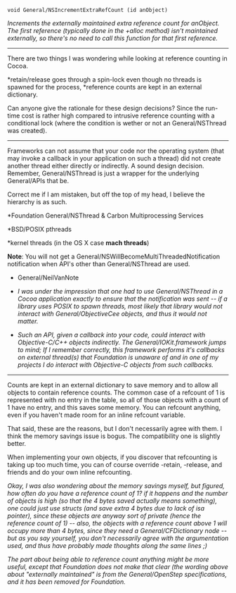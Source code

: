     void General/NSIncrementExtraRefCount (id anObject)

*Increments the externally maintained extra reference count for     anObject. The first reference (typically done in the     +alloc method) isn't maintained externally, so there's no need to call this function for that first reference.*

----

There are two things I was wondering while looking at reference counting in Cocoa.

*retain/release goes through a spin-lock even though no threads is spawned for the process,
*reference counts are kept in an external dictionary.

Can anyone give the rationale for these design decisions? Since the run-time cost is rather high compared to intrusive reference counting with a conditional lock (where the condition is wether or not an General/NSThread was created).

----

Frameworks can not assume that your code nor the operating system (that may invoke a callback in your application on such a thread) did not create another thread either directly or indirectly. A sound design decision. Remember, General/NSThread is just a wrapper for the underlying General/APIs that be.

Correct me if I am mistaken, but off the top of my head, I believe the hierarchy is as such.


*Foundation General/NSThread & Carbon Multiprocessing Services

*BSD/POSIX pthreads

*kernel threads (in the OS X case **mach threads**)




**Note**: You will not get a General/NSWillBecomeMultiThreadedNotification notification when API's other than General/NSThread are used.

- General/NeilVanNote

- *I was under the impression that one had to use General/NSThread in a Cocoa application exactly to ensure that the notification was sent -- if a library uses POSIX to spawn threads, most likely that library would not interact with General/ObjectiveCee objects, and thus it would not matter.*

- *Such an API, given a callback into your code, could interact with Objective-C/C++ objects indirectly. The General/IOKit.framework jumps to mind; If I remember correctly, this framework performs it's callbacks on external thread(s) that Foundation is unaware of and in one of my projects I do interact with Objective-C objects from such callbacks.*
----

Counts are kept in an external dictionary to save memory and to allow all objects to contain reference counts. The common case of a refcount of 1 is represented with no entry in the table, so all of those objects with a count of 1 have no entry, and this saves some memory. You can refcount anything, even if you haven't made room for an inline refcount variable.

That said, these are the reasons, but I don't necessarily agree with them. I think the memory savings issue is bogus. The compatibility one is slightly better.

When implementing your own objects, if you discover that refcounting is taking up too much time, you can of course override     -retain,     -release, and friends and do your own inline refcounting.

*Okay, I was also wondering about the memory savings myself, but figured, how often do you have a reference count of 1? if it happens and the number of objects is high (so that the 4 bytes saved actually means something), one could just use structs (and save extra 4 bytes due to lack of isa pointer), since these objects are anyway sort of private (hence the reference count of 1) -- also, the objects with a reference count above 1 will occupy more than 4 bytes, since they need a General/CFDictionary node -- but as you say yourself, you don't necessarily agree with the argumentation used, and thus have probably made thoughts along the same lines ;)*

*The part about being able to reference count anything might be more useful, except that Foundation does not make that clear (the wording above about "externally maintained" is from the General/OpenStep specifications, and it has been removed for Foundation.*